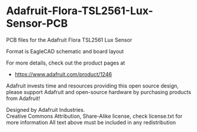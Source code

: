 # Adafruit-Flora-TSL2561-Lux-Sensor-PCB
PCB files for the Adafruit Flora TSL2561 Lux Sensor

Format is EagleCAD schematic and board layout

For more details, check out the product pages at

   * https://www.adafruit.com/product/1246

Adafruit invests time and resources providing this open source design, 
please support Adafruit and open-source hardware by purchasing 
products from Adafruit!

Designed by Adafruit Industries.  
Creative Commons Attribution, Share-Alike license, check license.txt for more information
All text above must be included in any redistribution